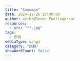 ```yaml
---
title: "Snowman"
date: 2024-12-26 18:00:00
author: weibo@Seven_Endlingerror
resources:
  - src: "**.jpg"
tags:
  - 原稿
mediaType: manga
category: "原稿"
showWordCount: false
---
```


